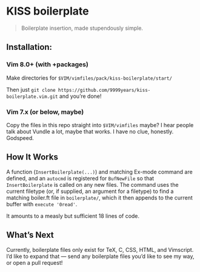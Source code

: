 # KISS boilerplate

> Boilerplate insertion, made stupendously simple.

## Installation:

### Vim 8.0+ (with +packages)

Make directories for
`$VIM/vimfiles/pack/kiss-boilerplate/start/`

Then just `git clone https://github.com/9999years/kiss-boilerplate.vim.git` and
you’re done!

### Vim 7.x (or below, maybe)

Copy the files in this repo straight into `$VIM/vimfiles` maybe? I hear people
talk about Vundle a lot, maybe that works. I have no clue, honestly. Godspeed.

## How It Works

A function (`InsertBoilerplate(...)`) and matching Ex-mode command are defined,
and an `autocmd` is registered for `BufNewFile` so that `InsertBoilerplate` is
called on any new files. The command uses the current filetype (or, if supplied,
an argument for a filetype) to find a matching boiler.ft file in `boilerplate/`,
which it then appends to the current buffer with `execute '0read'`.

It amounts to a measly but sufficient 18 lines of code.

## What’s Next

Currently, boilerplate files only exist for TeX, C, CSS, HTML, and Vimscript.
I’d like to expand that — send any boilerplate files you’d like to see my way,
or open a pull request!
